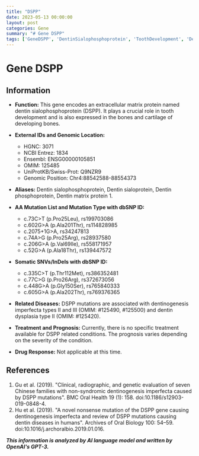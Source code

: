 ```yaml
---
title: "DSPP"
date: 2023-05-13 00:00:00
layout: post
categories: Gene
summary: "# Gene DSPP"
tags: ['GeneDSPP', 'DentinSialophosphoprotein', 'ToothDevelopment', 'DentinogenesisImperfecta', 'DentinDysplasia', 'Mutation', 'Prognosis', 'OralHealth']
---
```


# Gene DSPP

## Information

* **Function:** This gene encodes an extracellular matrix protein named dentin sialophosphoprotein (DSPP). It plays a crucial role in tooth development and is also expressed in the bones and cartilage of developing bones.

* **External IDs and Genomic Location:**
    - HGNC: 3071
    - NCBI Entrez: 1834
    - Ensembl: ENSG00000105851
    - OMIM: 125485
    - UniProtKB/Swiss-Prot: Q9NZR9
    - Genomic Position: Chr4:88542588-88554373
    
* **Aliases:** Dentin sialophosphoprotein, Dentin sialoprotein, Dentin phosphoprotein, Dentin matrix protein 1.

* **AA Mutation List and Mutation Type with dbSNP ID:**
    - c.73C>T (p.Pro25Leu), rs199703086
    - c.602G>A (p.Ala201Thr), rs114828985
    - c.2075+1G>A, rs34247813
    - c.74A>G (p.Pro25Arg), rs28937580
    - c.206G>A (p.Val69Ile), rs558171957
    - c.52G>A (p.Ala18Thr), rs139447572
   
* **Somatic SNVs/InDels with dbSNP ID:**
    - c.335C>T (p.Thr112Met), rs386352481
    - c.77C>G (p.Pro26Arg), rs372673056
    - c.448G>A (p.Gly150Ser), rs765840333
    - c.605G>A (p.Ala202Thr), rs769376365
   
* **Related Diseases:** DSPP mutations are associated with dentinogenesis imperfecta types II and III (OMIM: #125490, #125500) and dentin dysplasia type II (OMIM: #125420).
    
* **Treatment and Prognosis:** Currently, there is no specific treatment available for DSPP related conditions. The prognosis varies depending on the severity of the condition.

* **Drug Response:** Not applicable at this time.

## References

1. Gu et al. (2019). "Clinical, radiographic, and genetic evaluation of seven Chinese families with non-syndromic dentinogenesis imperfecta caused by DSPP mutations". BMC Oral Health 19 (1): 158. doi:10.1186/s12903-019-0848-4.
2. Hu et al. (2019). "A novel nonsense mutation of the DSPP gene causing dentinogenesis imperfecta and review of DSPP mutations causing dentin diseases in humans". Archives of Oral Biology 100: 54–59. doi:10.1016/j.archoralbio.2019.01.016.

**_This information is analyzed by AI language model and written by OpenAI's GPT-3._**